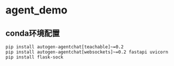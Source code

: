 # agent_demo

## conda环境配置
```
pip install autogen-agentchat[teachable]~=0.2
pip install autogen-agentchat[websockets]~=0.2 fastapi uvicorn
pip install flask-sock 
```

[//]: # (## 项目结构)

[//]: # (```angular2html)

[//]: # (/agent_demo)

[//]: # (    ├── agent 定义各类Agent)

[//]: # (    ├── flask web框架内容)

[//]: # (    │   ├── static 存放样式文件)

[//]: # (    │   ├── templates 存放html文件)

[//]: # (    │   ├── network 网络协议相关处理)

[//]: # (    │   ├── migrations 存放数据库相关文件)

[//]: # (    │   └── app.py 启动进程)

[//]: # (    └── tools 定义各类工具)

```
